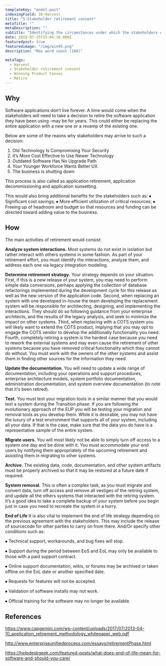 ```yaml
---
templateKey: "model-post"
indexingField: 10-Harvest
title: "5-Stakeholder retirement consent"
metaTitle: ""
metaDescription: ""
subtitle: "Identifying the circamstances under which the stakeholders will retire the the product"
date: 2019-07-25T15:04:10.000Z
featuredpost: true
featuredimage: "/img/win95.png"
description: "Max word count (160)"

metaTags:
  - Harvest
  - Stakeholder retirement consent
  - Winning Product Canvas
  - Retire
---
```


## Why
Software applications don’t live forever. A time would come when the stakeholders will need to take a decision to retire the software application they have been using -may be for years. This could either be replacing the entire application with a new one or a revamp of the existing one. 

Below are some of the reaons why stakeholders may arrive to such a decision:
1.	Old Technology Is Compromising Your Security
2.	It’s More Cost Effective to Use Newer Technology
3.	Outdated Software Has No Upgrade Path
4.	Your Younger Workforce Wants Better UX
5.	The business is shutting down

This process is also called as application retirement, application decommissioning and application sunsetting.

This would also bring additional benefits for the stakeholders such as:
⦁	Significant cost savings;
⦁	More efficient utilization of critical resources;
⦁	Freeing up of headroom and budget so that resources and funding can be directed toward adding value to the business. 



## How
The main activities of retirement would consist:

**Analyze system interactions.** Most systems do not exist in isolation but rather interact with others systems in some fashion. As part of your retirement effort, you must identify the interactions, analyze them, and address each one via legacy integration modeling.

**Determine retirement strategy.** Your strategy depends on your situation. First, if this is a new release of your system, you may need to perform simple data conversions, perhaps applying the collection of database refactorings implemented during the development cycle for this release as well as the new version of the application code. Second, when replacing an system with one developed in-house the team developing the replacement system will be responsible for architecting, designing, and implementing the interactions. They should do so following guidance from your enterprise architects, and the results of the legacy analysis, and seek to minimize the impact on other systems. Third, when replacing with a COTS system you will likely want to extend the COTS product, implying that you may opt to engage the COTS vendor to develop the additionally functionality you need. Fourth, completely retiring a system is the hardest case because you need to rework the external systems and may even cause the retirement of other systems because you have removed critical functionality which they cannot do without. You must work with the owners of the other systems and assist them in finding other sources for the information they need.

**Update the documentation.** You will need to update a wide range of documentation, including your operations and support procedures, enterprise architecture models, system portfolio documentation, administration documentation, and system overview documentation (to note that it's been retired).

**Test.** You must test your migration tools in a similar manner that you would test a system during the Transition phase. If you are following the evolutionary approach of the EUP you will be testing your migration and removal tools as you develop them. While it is desirable, you may not have the luxury of a test environment that supports all of your system, including all your data. If that is the case, make sure that the data you do have is a representative sample of the entire system.

**Migrate users.** You will most likely not be able to simply turn off access to a system one day and be done with it. You must accommodate your end users by notifying them appropriately of the upcoming retirement and assisting them in migrating to other systems.

**Archive.** The existing data, code, documentation, and other system artifacts must be properly archived so that it may be restored at a future date if required.

**System removal.** This is often a complex task, as you must migrate and convert data, turn off access and remove all vestiges of the retiring system, and update all the others systems that interacted with the retiring system. It’s a good idea to take a complete backup of your system before you begin just in case you need to recreate the system in a hurry.

**End of Life** It is also vital to implement the end of life strategy depending on the previous agreement with the stakeholders. 
This may include the release of sourcecode for other parties to carry on from there. And/Or specify other conditions such as:

⦁	Technical support, workarounds, and bug fixes will stop.

⦁	Support during the period between EoS and EoL may only be available to those with a paid support contract.

⦁	Online support documentation, wikis, or forums may be archived or taken offline on the EoL date or another specified date.

⦁	Requests for features will not be accepted.

⦁	Validation of software installs may not work.

⦁	Official training for the software may no longer be available.



## References
https://www.capgemini.com/wp-content/uploads/2017/07/2013-04-10_application_retirement_methodology_whitepaper_web.pdf

http://www.enterpriseunifiedprocess.com/essays/retirementPhase.html

https://helpdeskgeek.com/featured-posts/what-does-end-of-life-mean-for-software-and-should-you-care/

